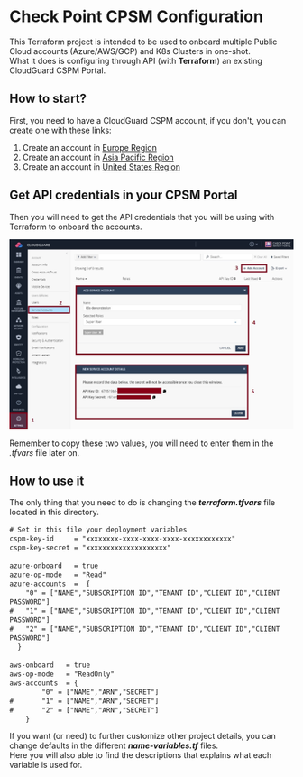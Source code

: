 # Check Point CPSM Configuration
This Terraform project is intended to be used to onboard multiple Public Cloud accounts (Azure/AWS/GCP) and K8s Clusters in one-shot.     
What it does is configuring through API (with **Terraform**) an existing CloudGuard CSPM Portal.      
 
## How to start?
First, you need to have a CloudGuard CSPM account, if you don't, you can create one with these links:
1. Create an account in [Europe Region](https://secure.eu1.dome9.com/v2/register/invite)
2. Create an account in [Asia Pacific Region](https://secure.ap1.dome9.com/v2/register/invite)
3. Create an account in [United States Region](https://secure.dome9.com/v2/register/invite)

## Get API credentials in your CPSM Portal
Then you will need to get the API credentials that you will be using with Terraform to onboard the accounts.

![Architectural Design](/zimages/create-cpsm-serviceaccount.jpg)

Remember to copy these two values, you will need to enter them in the *.tfvars* file later on.

## How to use it
The only thing that you need to do is changing the __*terraform.tfvars*__ file located in this directory.

```hcl
# Set in this file your deployment variables
cspm-key-id     = "xxxxxxxx-xxxx-xxxx-xxxx-xxxxxxxxxxxx"
cspm-key-secret = "xxxxxxxxxxxxxxxxxxxx"

azure-onboard   = true
azure-op-mode   = "Read"
azure-accounts  =  {
    "0" = ["NAME","SUBSCRIPTION ID","TENANT ID","CLIENT ID","CLIENT PASSWORD"]
#   "1" = ["NAME","SUBSCRIPTION ID","TENANT ID","CLIENT ID","CLIENT PASSWORD"]
#   "2" = ["NAME","SUBSCRIPTION ID","TENANT ID","CLIENT ID","CLIENT PASSWORD"]
  }

aws-onboard   = true
aws-op-mode   = "ReadOnly"
aws-accounts  = {
        "0" = ["NAME","ARN","SECRET"]
#       "1" = ["NAME","ARN","SECRET"]
#       "2" = ["NAME","ARN","SECRET"]        
    }

```
If you want (or need) to further customize other project details, you can change defaults in the different __*name-variables.tf*__ files.   
Here you will also able to find the descriptions that explains what each variable is used for.